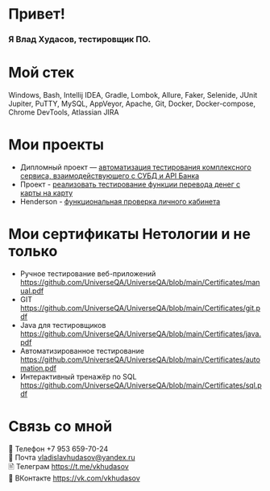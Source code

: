 # Привет!

### Я Влад Худасов, тестировщик ПО.

# Мой стек

Windows, Bash, Intellij IDEA, Gradle, Lombok, Allure, Faker, Selenide, JUnit Jupiter, PuTTY, MySQL, AppVeyor, 
Apache, Git, Docker, Docker-compose, Chrome DevTools, Atlassian JIRA

# Мои проекты

- Дипломный проект — [автоматизация тестирования комплексного сервиса, взаимодействующего с СУБД и API Банка](https://github.com/UniverseQA/Diploma/blob/main/Task.md)
- Проект - [реализовать тестирование функции перевода денег с карты на карту](https://github.com/UniverseQA/BDD#%D0%B7%D0%B0%D0%B4%D0%B0%D1%87%D0%B0-page-objects)
- Henderson - [функциональная проверка личного кабинета](https://docs.google.com/spreadsheets/d/1jM9ZCzT5dtunzbuHaX53S0xt_H1hyzhWd9rfIbbkvDI/edit?usp=share_link)

# Мои сертификаты Нетологии и не только

- Ручное тестирование веб-приложений https://github.com/UniverseQA/UniverseQA/blob/main/Certificates/manual.pdf
- GIT https://github.com/UniverseQA/UniverseQA/blob/main/Certificates/git.pdf
- Java для тестировщиков https://github.com/UniverseQA/UniverseQA/blob/main/Certificates/java.pdf
- Автоматизированное тестирование https://github.com/UniverseQA/UniverseQA/blob/main/Certificates/automation.pdf
- Интерактивный тренажёр по SQL https://github.com/UniverseQA/UniverseQA/blob/main/Certificates/sql.pdf

# Связь со мной
:iphone: Телефон +7 953 659-70-24  
:e-mail: Почта vladislavhudasov@yandex.ru            
🖹 Телеграм https://t.me/vkhudasov  
💎 ВКонтакте https://vk.com/vkhudasov
